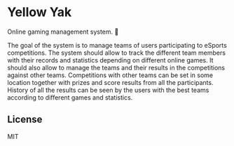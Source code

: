 # Yellow Yak

Online gaming management system. 👾

The goal of the system is to manage teams of users participating to eSports competitions.
The system should allow to track the different team members with their records and statistics
depending on different online games. It should also allow to manage the teams and
their results in the competitions against other teams. Competitions with other teams
can be set in some location together with prizes and score results from all the participants.
History of all the results can be seen by the users with the best teams according to
different games and statistics.

## License

MIT
